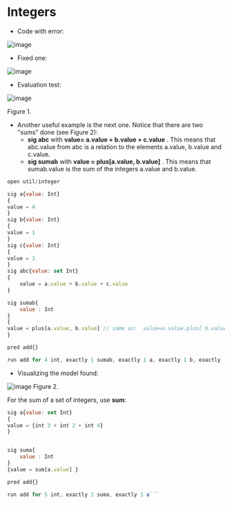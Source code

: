 # Integers

- Code with error:

![image](https://user-images.githubusercontent.com/63869574/131929567-4ecb7878-6f18-45e0-9536-40447723f490.png)

- Fixed one:

![image](https://user-images.githubusercontent.com/63869574/131929572-6970e014-aaa4-4a9a-9fe1-890bd5d6c827.png)


- Evaluation test: 

![image](https://user-images.githubusercontent.com/63869574/131929758-ca7eb57d-7d19-4932-871e-2e3096847e7d.png)

Figure 1.


- Another useful example is the next one. Notice that there are two "sums" done (see Figure 2):
	- **sig abc** with __value= a.value + b.value + c.value__ . This means that abc.value from abc is a relation to the elements a.value, b.value and c.value.
	- **sig sumab** with __value = plus[a.value, b.value]__ . This means that sumab.value is the sum of the integers a.value and b.value.

```javascript
open util/integer

sig a{value: Int}
{
value = 4
}
sig b{value: Int}
{
value = 1
}
sig c{value: Int}
{
value = 3
}
sig abc{value: set Int}
{
	value = a.value + b.value + c.value
}

sig sumab{
	value : Int
}
{
value = plus[a.value, b.value] // same as:  value=a.value.plus[ b.value]
}

pred add{}

run add for 4 int, exactly 1 sumab, exactly 1 a, exactly 1 b, exactly 1 c, exactly 1 abc
```

- Visualizing the model found:
 
![image](https://user-images.githubusercontent.com/63869574/132242713-e9d61423-6524-4ac4-86b5-bd4c83056700.png)
Figure 2. 


For the sum of a set of integers, use **sum**:

```javascript
sig a{value: set Int}
{
value = {int 3 + int 2 + int 4}
}


sig suma{
	value : Int
}
{value = sum[a.value] }

pred add{}

run add for 5 int, exactly 1 suma, exactly 1 a```
